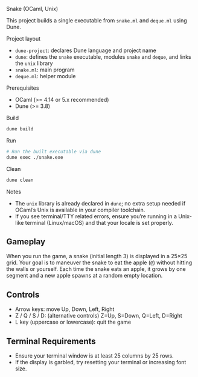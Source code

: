 Snake (OCaml, Unix)

This project builds a single executable from `snake.ml` and `deque.ml` using Dune.

Project layout
- `dune-project`: declares Dune language and project name
- `dune`: defines the `snake` executable, modules `snake` and `deque`, and links the `unix` library
- `snake.ml`: main program
- `deque.ml`: helper module

Prerequisites
- OCaml (>= 4.14 or 5.x recommended)
- Dune (>= 3.8)

Build
```bash
dune build
```

Run
```bash
# Run the built executable via dune
dune exec ./snake.exe
```

Clean
```bash
dune clean
```

Notes
- The `unix` library is already declared in `dune`; no extra setup needed if OCaml’s Unix is available in your compiler toolchain.
- If you see terminal/TTY related errors, ensure you’re running in a Unix-like terminal (Linux/macOS) and that your locale is set properly.

## Gameplay

When you run the game, a snake (initial length 3) is displayed in a 25×25 grid. Your goal is to maneuver the snake to eat the apple (`@`) without hitting the walls or yourself. Each time the snake eats an apple, it grows by one segment and a new apple spawns at a random empty location.

## Controls

- Arrow keys: move Up, Down, Left, Right
- Z / Q / S / D: (alternative controls) Z=Up, S=Down, Q=Left, D=Right
- L key (uppercase or lowercase): quit the game

## Terminal Requirements

- Ensure your terminal window is at least 25 columns by 25 rows.
- If the display is garbled, try resetting your terminal or increasing font size.


